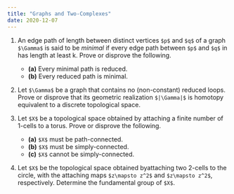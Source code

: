 ```yaml
---
title: "Graphs and Two-Complexes"
date: 2020-12-07
---
```


1. An edge path of length between distinct vertices `$p$` and `$q$` of a graph `$\Gamma$` is said to be _minimal_ if every edge path between `$p$` and `$q$`   in has length at least k. Prove or disprove the following.
    * __(a)__ Every minimal path is reduced.
    * __(b)__ Every reduced path is minimal.

2. Let `$\Gamma$` be a graph that contains no (non-constant) reduced loops. Prove or disprove that its geometric realization `$|\Gamma|$` is homotopy equivalent to a discrete topological space.

3. Let `$X$` be a topological space obtained by attaching a finite number of $1$-cells to a torus. Prove or disprove the following.
    * __(a)__ `$X$` must be path-connected.
    * __(b)__ `$X$` must be simply-connected.
    * __(c)__ `$X$` cannot be simply-connected.

4. Let `$X$` be the topological space obtained byattaching two 2-cells to the circle,
with the attaching maps `$z\mapsto z^2$` and `$z\mapsto z^2$`, respectively.
Determine the fundamental group of `$X$`.
